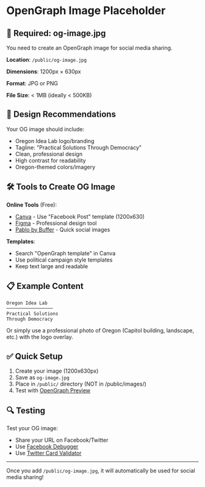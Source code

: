 # OpenGraph Image Placeholder

## 📸 Required: og-image.jpg

You need to create an OpenGraph image for social media sharing.

**Location**: `/public/og-image.jpg`

**Dimensions**: 1200px × 630px

**Format**: JPG or PNG

**File Size**: < 1MB (ideally < 500KB)

## 🎨 Design Recommendations

Your OG image should include:
- Oregon Idea Lab logo/branding
- Tagline: "Practical Solutions Through Democracy"
- Clean, professional design
- High contrast for readability
- Oregon-themed colors/imagery

## 🛠️ Tools to Create OG Image

**Online Tools** (Free):
- [Canva](https://www.canva.com/) - Use "Facebook Post" template (1200x630)
- [Figma](https://www.figma.com/) - Professional design tool
- [Pablo by Buffer](https://pablo.buffer.com/) - Quick social images

**Templates**:
- Search "OpenGraph template" in Canva
- Use political campaign style templates
- Keep text large and readable

## 📋 Example Content

```
Oregon Idea Lab
─────────────────
Practical Solutions
Through Democracy
```

Or simply use a professional photo of Oregon (Capitol building, landscape, etc.) with the logo overlay.

## ✅ Quick Setup

1. Create your image (1200x630px)
2. Save as `og-image.jpg`
3. Place in `/public/` directory (NOT in /public/images/)
4. Test with [OpenGraph Preview](https://www.opengraph.xyz/)

## 🔍 Testing

Test your OG image:
- Share your URL on Facebook/Twitter
- Use [Facebook Debugger](https://developers.facebook.com/tools/debug/)
- Use [Twitter Card Validator](https://cards-dev.twitter.com/validator)

---

Once you add `/public/og-image.jpg`, it will automatically be used for social media sharing!

